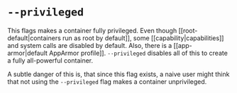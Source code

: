 # `--privileged`
This flags makes a container fully privileged. Even though [[root-default|containers run as root by default]], some [[capability|capabilities]] and system calls are disabled by default. Also, there is a [[app-armor|default AppArmor profile]]. `--privileged` disables all of this to create a fully all-powerful container.

A subtle danger of this is, that since this flag exists, a naive user might think that not using the `--privileged` flag makes a container unprivileged.
